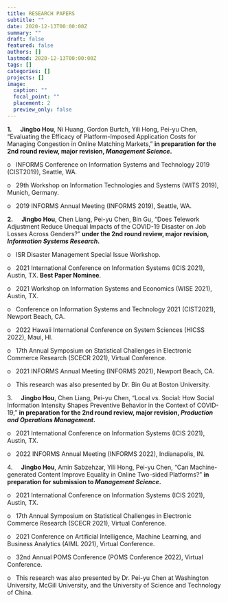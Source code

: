 ```yaml
---
title: RESEARCH PAPERS
subtitle: ""
date: 2020-12-13T00:00:00Z
summary: ""
draft: false
featured: false
authors: []
lastmod: 2020-12-13T00:00:00Z
tags: []
categories: []
projects: []
image:
  caption: ""
  focal_point: ""
  placement: 2
  preview_only: false
---
```

**1.**     **Jingbo Hou**, Ni Huang, Gordon Burtch, Yili Hong, Pei-yu Chen, “Evaluating the Efficacy of Platform-Imposed Application Costs for Managing Congestion in Online Matching Markets,” **in preparation for the 2nd round review, major revision, *Management Science*.**

o   INFORMS Conference on Information Systems and Technology 2019 (CIST2019), Seattle, WA.

o   29th Workshop on Information Technologies and Systems (WITS 2019), Munich, Germany.

o   2019 INFORMS Annual Meeting (INFORMS 2019), Seattle, WA.

**2.**     **Jingbo Hou**, Chen Liang, Pei-yu Chen, Bin Gu, “Does Telework Adjustment Reduce Unequal Impacts of the COVID-19 Disaster on Job Losses Across Genders?” **under the 2nd round review, major revision, *Information Systems Research*.**

o   ISR Disaster Management Special Issue Workshop.

o   2021 International Conference on Information Systems (ICIS 2021), Austin, TX. **Best Paper Nominee**.

o   2021 Workshop on Information Systems and Economics (WISE 2021), Austin, TX.

o   Conference on Information Systems and Technology 2021 (CIST2021), Newport Beach, CA.

o   2022 Hawaii International Conference on System Sciences (HICSS 2022), Maui, HI.

o   17th Annual Symposium on Statistical Challenges in Electronic Commerce Research (SCECR 2021), Virtual Conference.

o   2021 INFORMS Annual Meeting (INFORMS 2021), Newport Beach, CA.

o   This research was also presented by Dr. Bin Gu at Boston University.

3.     **Jingbo Hou**, Chen Liang, Pei-yu Chen, “Local vs. Social: How Social Information Intensity Shapes Preventive Behavior in the Context of COVID-19,” **in preparation for the 2nd round review, major revision, *Production and Operations Management*.**

o   2021 International Conference on Information Systems (ICIS 2021), Austin, TX.

o   2022 INFORMS Annual Meeting (INFORMS 2022), Indianapolis, IN.

4.     **Jingbo Hou**, Amin Sabzehzar, Yili Hong, Pei-yu Chen, “Can Machine-generated Content Improve Equality in Online Two-sided Platforms?” **in preparation for submission to *Management Science*.**

o   2021 International Conference on Information Systems (ICIS 2021), Austin, TX.

o   17th Annual Symposium on Statistical Challenges in Electronic Commerce Research (SCECR 2021), Virtual Conference.

o   2021 Conference on Artificial Intelligence, Machine Learning, and Business Analytics (AIML 2021), Virtual Conference.

o   32nd Annual POMS Conference (POMS Conference 2022), Virtual Conference.

o   This research was also presented by Dr. Pei-yu Chen at Washington University, McGill University, and the University of Science and Technology of China.